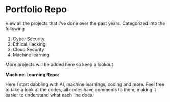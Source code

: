 # Portfolio Repo
View all the projects that I've done over the past years.
Categorized into the following
1. Cyber Security
2. Ethical Hacking
3. Cloud Security
4. Machine learning

More projects will be added here so keep a lookout

**Machine-Learning Repo:**

Here I start dabbling with AI, machine learnings, coding and more. Feel free to take a look at the codes, all codes have comments to them, making it easier to understand what each line does.
